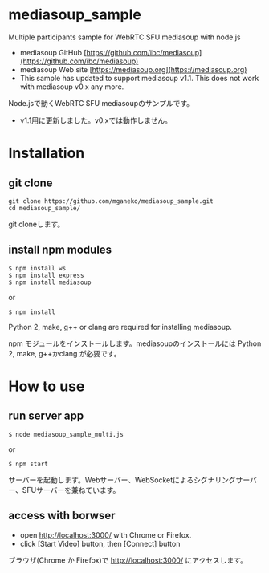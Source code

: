 # mediasoup_sample
Multiple participants sample for WebRTC SFU mediasoup with node.js 

* mediasoup GitHub [https://github.com/ibc/mediasoup](https://github.com/ibc/mediasoup)
* mediasoup Web site [https://mediasoup.org](https://mediasoup.org)
* This sample has updated to support mediasoup v1.1. This does not work with mediasoup v0.x any more.

Node.jsで動くWebRTC SFU mediasoupのサンプルです。

* v1.1用に更新しました。v0.xでは動作しません。


# Installation

## git clone
```
git clone https://github.com/mganeko/mediasoup_sample.git
cd mediasoup_sample/
```
git cloneします。

## install npm modules

```
$ npm install ws
$ npm install express
$ npm install mediasoup
```
or
```
$ npm install
```

Python 2, make, g++ or clang are required for installing mediasoup.

npm モジュールをインストールします。mediasoupのインストールには Python 2, make, g++かclang が必要です。


# How to use

## run server app
```
$ node mediasoup_sample_multi.js
```
or
```
$ npm start
```

サーバーを起動します。Webサーバー、WebSocketによるシグナリングサーバー、SFUサーバーを兼ねています。


## access with borwser

* open [http://localhost:3000/](http://localhost:3000/) with Chrome or Firefox.
* click [Start Video] button, then [Connect] button

ブラウザ(Chrome か Firefox)で [http://localhost:3000/](http://localhost:3000/) にアクセスします。